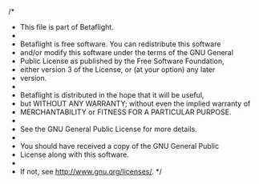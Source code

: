 /*
 * This file is part of Betaflight.
 *
 * Betaflight is free software. You can redistribute this software
 * and/or modify this software under the terms of the GNU General
 * Public License as published by the Free Software Foundation,
 * either version 3 of the License, or (at your option) any later
 * version.
 *
 * Betaflight is distributed in the hope that it will be useful,
 * but WITHOUT ANY WARRANTY; without even the implied warranty of
 * MERCHANTABILITY or FITNESS FOR A PARTICULAR PURPOSE.
 *
 * See the GNU General Public License for more details.
 *
 * You should have received a copy of the GNU General Public
 * License along with this software.
 *
 * If not, see <http://www.gnu.org/licenses/>.
 */
